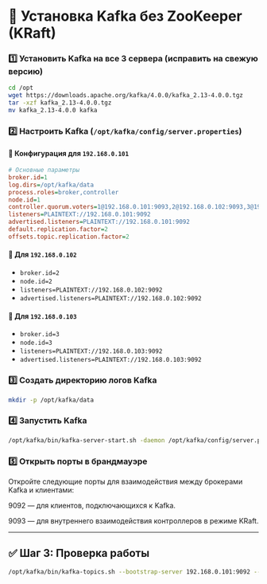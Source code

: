 # 🚀 Установка Kafka без ZooKeeper (KRaft)

### 1️⃣ Установить Kafka на все 3 сервера (исправить на свежую версию)
```bash
cd /opt
wget https://downloads.apache.org/kafka/4.0.0/kafka_2.13-4.0.0.tgz
tar -xzf kafka_2.13-4.0.0.tgz
mv kafka_2.13-4.0.0 kafka
```

### 2️⃣ Настроить Kafka (`/opt/kafka/config/server.properties`)
#### 📌 Конфигурация для `192.168.0.101`
```ini
# Основные параметры
broker.id=1
log.dirs=/opt/kafka/data
process.roles=broker,controller
node.id=1
controller.quorum.voters=1@192.168.0.101:9093,2@192.168.0.102:9093,3@192.168.0.103:9093
listeners=PLAINTEXT://192.168.0.101:9092
advertised.listeners=PLAINTEXT://192.168.0.101:9092
default.replication.factor=2
offsets.topic.replication.factor=2
```
#### 📌 Для `192.168.0.102`
- `broker.id=2`
- `node.id=2`
- `listeners=PLAINTEXT://192.168.0.102:9092`
- `advertised.listeners=PLAINTEXT://192.168.0.102:9092`

#### 📌 Для `192.168.0.103`
- `broker.id=3`
- `node.id=3`
- `listeners=PLAINTEXT://192.168.0.103:9092`
- `advertised.listeners=PLAINTEXT://192.168.0.103:9092`

### 3️⃣ Создать директорию логов Kafka
```bash
mkdir -p /opt/kafka/data
```

### 4️⃣ Запустить Kafka
```bash
/opt/kafka/bin/kafka-server-start.sh -daemon /opt/kafka/config/server.properties
```
### 5️⃣ Открыть порты в брандмауэре
Откройте следующие порты для взаимодействия между брокерами Kafka и клиентами:

9092 — для клиентов, подключающихся к Kafka.

9093 — для внутреннего взаимодействия контроллеров в режиме KRaft.

---

## ✅ Шаг 3: Проверка работы

```bash
/opt/kafka/bin/kafka-topics.sh --bootstrap-server 192.168.0.101:9092 --list
```